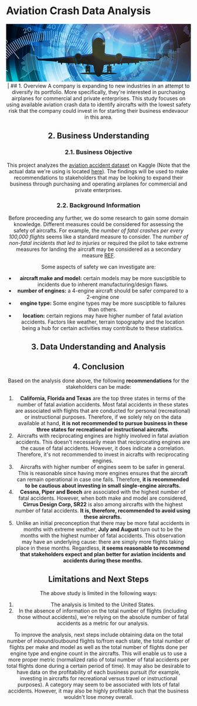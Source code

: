 # Aviation Crash Data Analysis
<center><img src="./images/Header.png" 
    Width="1000">|
## 1. Overview
A company is expanding to new industries in an attempt to diversify its portfolio. More specifically, they're interested in purchasing airplanes for commercial and private enterprises. This study focuses on using available aviation crash data to identify aircrafts with the lowest safety risk that the company could invest in for starting their business endevaour in this area. 

## 2. Business Understanding
### 2.1. Business Objective
This project analyzes the [aviation accident dataset](https://www.kaggle.com/datasets/khsamaha/aviation-accident-database-synopses) on Kaggle (Note that the actual data we're using is located [here](https://github.com/learn-co-curriculum/dsc-phase-1-project-v3/tree/master/data)). The findings will be used to make recommendations to stakeholders that may be looking to expand their business through purchasing and operating airplanes for commercial and private enterprises. 

### 2.2. Background Information
Before proceeding any further, we do some research to gain some domain knowledge. Different measures could be considered for assessing the safety of aircrafts. For example, the *number of fatal crashes per every 100,000 flights* seems like a standard measure to consider. The *number of non-fatal incidents that led to injuries* or required the pilot to take extreme measures for landing the aircraft may be considered as a secondary measure [REF](https://assets.performance.gov/APG/files/2023/june/FY2023_June_DOT_Progress_Aviation_Safety.pdf).

Some aspects of safety we can investigate are: 
- **aircraft make and model:** certain models may be more susciptible to incidents due to inherent manufacturing/design flaws.
- **number of engines:** a 4-engine aircraft should be safer compared to a 2-engine one
- **engine type:** Some engine types may be more susciptible to failures than others.  
- **location:** certain regions may have higher number of fatal aviation accidents. Factors like weather, terrain topography and the location being a hub for certain activities may contribute to these statistics. 

## 3. Data Understanding and Analysis

## 4. Conclusion
Based on the analysis done above, the following **recommendations** for the stakeholders can be made: 
1. **California, Florida and Texas** are the top three states in terms of the number of fatal aviation accidents. Most fatal accidents in these states are associated with flights that are conducted for personal (recreational) or instructional purposes. Therefore, if we solely rely on the data available at hand, **it is not recommended to pursue business in these three states for recreational or instructional aircrafts**.  
2. Aircrafts with reciprocating engines are highly involved in fatal aviation accidents. This doesn't necessarily mean that reciprocating engines are the cause of fatal accidents. However, it does indicate a correlation. Therefore, it's not recommended to invest in aicrafts with reciprocating engines.
3. Aircrafts with higher number of engines seem to be safer in general. This is reasonable since having more engines ensures that the aircraft can remain operational in case one fails. Therefore, **it is recommended to be cautious about investing in small single-engine aircrafts.** 
4. **Cessna, Piper and Beech** are associated with the highest number of fatal accidents. However, when both make and model are considered, **Cirrus Design Corp, SR22** is also among aircrafts with the highest number of fatal accidents. **It is, therefore, recommended to avoid using these aircrafts.** 
5. Unlike an initial preconception that there may be more fatal accidents in months with extreme weather, **July and August** turn out to be the months with the highest number of fatal accidents. This observation may have an underlying cause: there are simply more flights taking place in these months. Regardless, **it seems reasonable to recommend that stakeholders expect and plan better for aviation incidents and accidents during these months.** 

## Limitations and Next Steps
The above study is limited in the following ways:
1. The analysis is limited to the United States.
2. In the absence of information on the total number of flights (including those without accidents), we're relying on the absolute number of fatal accidents as a metric for our analysis.

To improve the analysis, next steps include obtaining data on the total number of inbound/outbound flights to/from each state, the total number of flights per make and model as well as the total number of flights done per engine type and engine count in the aircrafts. This will enable us to use a more proper metric (normalized ratio of total number of fatal accidents per total flights done during a certain period of time). It may also be desirable to have data on the profitability of each business pursuit (for example, investing in aircrafts for recreational versus travel or instructional purposes). A category may seem to be associated with lots of fatal accidents. However, it may also be highly profitable such that the business wouldn't lose money overall. 

